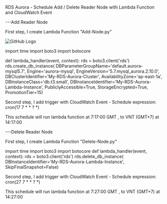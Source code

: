 RDS Aurora - Schedule Add / Delete Reader Node with Lambda Function and CloudWatch Event


---Add Reader Node

First step, I create Lambda Function "Add-Node.py"

![GitHub Logo](/images/Add-Node.png)

import time
import boto3
import botocore

def lambda_handler(event, context):
    rds = boto3.client('rds')
    rds.create_db_instance(
        DBParameterGroupName='default.aurora-mysql5.7',
        Engine='aurora-mysql',
        EngineVersion='5.7.mysql_aurora.2.10.0',
        DBClusterIdentifier='My-RDS-Aurora-Cluster',
        AvailabilityZone='ap-east-1a',
        DBInstanceClass='db.t3.small',
        DBInstanceIdentifier='My-RDS-Aurora-Lambda-Instance',
        PubliclyAccessible=True,
        StorageEncrypted=True,
        PromotionTier=15)

Second step, I add trigger with CloudWatch Event - Schedule expression: cron(17 7 * * ? *) 

This schedule will run lambda function at 7:17:00 GMT , to VNT (GMT+7) at 14:17:00


---Delete Reader Node

First step, I create Lambda Function "Delete-Node.py"

import time
import boto3
import botocore
def lambda_handler(event, context):
    rds = boto3.client('rds')
    rds.delete_db_instance(
        DBInstanceIdentifier='My-RDS-Aurora-Lambda-Instance',
        SkipFinalSnapshot=False)
    

Second step, I add trigger with CloudWatch Event - Schedule expression: cron(27 7 * * ? *) 

This schedule will run lambda function at 7:27:00 GMT , to VNT (GMT+7) at 14:27:00
